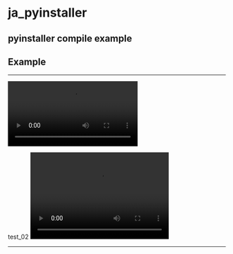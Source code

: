 # ja_pyinstaller
pyinstaller compile example
---

## Example

---

![](demo.mp4)


test_02
<video src="demo.mp4" width="320" height="200" autoplay="autoplay" ></video>


---

